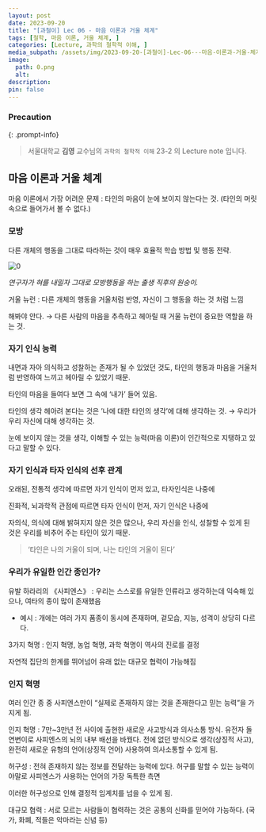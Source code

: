 ```yaml
---
layout: post
date: 2023-09-20
title: "[과철이] Lec 06 - 마음 이론과 거울 체계"
tags: [철학, 마음 이론, 거울 체계, ]
categories: [Lecture, 과학의 철학적 이해, ]
media_subpath: /assets/img/2023-09-20-[과철이]-Lec-06---마음-이론과-거울-체계.md
image:
  path: 0.png
  alt:  
description:  
pin: false
---
```



### Precaution


{: .prompt-info}


> 서울대학교 **김영** 교수님의 `과학의 철학적 이해` 23-2 의 Lecture note 입니다. 


## 마음 이론과 거울 체계


마음 이론에서 가장 어려운 문제 : 타인의 마음이 눈에 보이지 않는다는 것. (타인의 머릿속으로 들어가서 볼 수 없다.)


### 모방


다른 개체의 행동을 그대로 따라하는 것이 매우 효율적 학습 방법 및 행동 전략.


![0](/0.png)


_연구자가 혀를 내밀자 그대로 모방행동을 하는 출생 직후의 원숭이._


거울 뉴런 : 다른 개체의 행동을 거울처럼 반영, 자신이 그 행동을 하는 것 처럼 느낌


해봐야 안다. → 다른 사람의 마음을 추측하고 헤아릴 때 거울 뉴런이 중요한 역할을 하는 것.


### 자기 인식 능력


내면과 자아 의식하고 성찰하는 존재가 될 수 있었던 것도, 타인의 행동과 마음을 거울처럼 반영하여 느끼고 헤아릴 수 있었기 때문.


타인의 마음을 들여다 보면 그 속에 ‘내가’ 들어 있음.


타인의 생각 헤아려 본다는 것은 ’나에 대한 타인의 생각’에 대해 생각하는 것. → 우리가 우리 자신에 대해 생각하는 것.


눈에 보이지 않는 것을 생각, 이해할 수 있는 능력(마음 이론)이 인간적으로 지탱하고 있다고 말할 수 있다.


### 자기 인식과 타자 인식의 선후 관계


오래된, 전통적 생각에 따르면 자기 인식이 먼저 있고, 타자인식은 나중에


진화적, 뇌과학적 관점에 따르면 타자 인식이 먼저, 자기 인식은 나중에


자의식, 의식에 대해 밝혀지지 않은 것은 많으나, 우리 자신을 인식, 성찰할 수 있게 된 것은 우리를 비추어 주는 타인이 있기 때문.


> ‘타인은 나의 거울이 되며, 나는 타인의 거울이 된다’


### 우리가 유일한 인간 종인가?


유발 하라리의 《사피엔스》 : 우리는 스스로를 유일한 인류라고 생각하는데 익숙해 있으나, 여타의 종이 많이 존재했음

- 예시 : 개에는 여러 가지 품종이 동시에 존재하며, 겉모습, 지능, 성격이 상당히 다르다.

3가지 혁명 : 인지 혁명, 농업 혁명, 과학 혁명이 역사의 진로를 결정


자연적 집단의 한계를 뛰어넘어 유래 없는 대규모 협력이 가능해짐


### 인지 혁명


여러 인간 종 중 사피엔스만이 “실제로 존재하지 않는 것을 존재한다고 믿는 능력”을 가지게 됨.


인지 혁명 : 7만~3만년 전 사이에 출현한 새로운 사고방식과 의사소통 방식. 유전자 돌연변이로 사피엔스의 뇌의 내부 배선을 바꿨다. 전에 없던 방식으로 생각(상징적 사고), 완전히 새로운 유형의 언어(상징적 언어) 사용하여 의사소통할 수 있게 됨.


허구성 : 전혀 존재하지 않는 정보를 전달하는 능력에 있다. 허구를 말할 수 있는 능력이야말로 사피엔스가 사용하는 언어의 가장 독특한 측면


이러한 허구성으로 인해 결정적 임계치를 넘을 수 있게 됨.


대규모 협력 : 서로 모르는 사람들이 협력하는 것은 공통의 신화를 믿어야 가능하다. (국가, 화폐, 적들은 악마라는 신념 등)

